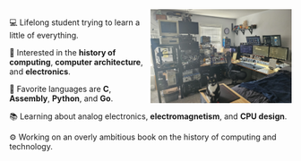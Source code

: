 <img align="right" width="50%" src="https://raw.githubusercontent.com/barrettotte/barrettotte.github.io/master/static/img/carousel/cave.jpg" alt="My cave"/>
<div align="left">
  <p>💻 Lifelong student trying to learn a little of everything.</p>
  <p>🧮 Interested in the <strong>history of computing</strong>, <strong>computer architecture</strong>, and <strong>electronics</strong>.</p>
  <p>📜 Favorite languages are <strong>C</strong>, <strong>Assembly</strong>, <strong>Python</strong>, and <strong>Go</strong>.</p>
  <p>📚 Learning about analog electronics</strong>, <strong>electromagnetism</strong>, and <strong>CPU design</strong>.</p>
  <p>⚙️ Working on an overly ambitious book on the history of computing and technology.</p>
</div>
